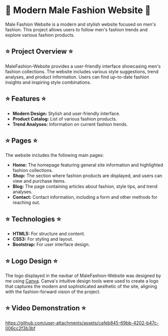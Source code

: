 # 🌸 Modern Male Fashion Website 🌸

Male Fashion Website is a modern and stylish website focused on men's fashion. This project allows users to follow men's fashion trends and explore various fashion products.

## ⭐ Project Overview ⭐

MaleFashion-Website provides a user-friendly interface showcasing men's fashion collections. The website includes various style suggestions, trend analyses, and product information. Users can find up-to-date fashion insights and inspiring style combinations.

## ⭐ Features ⭐

- **Modern Design:** Stylish and user-friendly interface.
- **Product Catalog:** List of various fashion products.
- **Trend Analyses:** Information on current fashion trends.


## ⭐ Pages ⭐

The website includes the following main pages:
- **Home:** The homepage featuring general site information and highlighted fashion collections.
- **Shop:** The section where fashion products are displayed, and users can view and purchase items.
- **Blog:** The page containing articles about fashion, style tips, and trend analyses.
- **Contact:** Contact information, including a form and other methods for reaching out.
  
 ## ⭐ Technologies ⭐

- **HTML5:** For structure and content.
- **CSS3:** For styling and layout.
- **Bootstrap:** For user interface design.

## ⭐ Logo Design ⭐

The logo displayed in the navbar of MaleFashion-Website was designed by me using [Canva](https://www.canva.com). Canva's intuitive design tools were used to create a logo that captures the modern and sophisticated aesthetic of the site, aligning with the fashion-forward vision of the project.

## ⭐ Video Demonstration ⭐

https://github.com/user-attachments/assets/cafeb845-69bb-4202-b47c-006cc2f3b3bf

